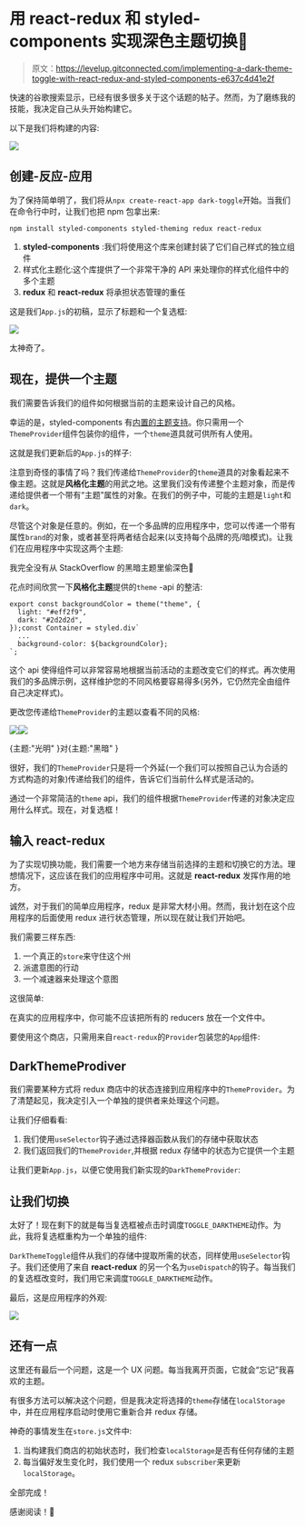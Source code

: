 # 用 react-redux 和 styled-components 实现深色主题切换💅

> 原文：<https://levelup.gitconnected.com/implementing-a-dark-theme-toggle-with-react-redux-and-styled-components-e637c4d41e2f>

快速的谷歌搜索显示，已经有很多很多关于这个话题的帖子。然而，为了磨练我的技能，我决定自己从头开始构建它。

以下是我们将构建的内容:

![](img/ac4b97a69d54ed736d40425b956b3b36.png)

## 创建-反应-应用

为了保持简单明了，我们将从`npx create-react-app dark-toggle`开始。当我们在命令行中时，让我们也把 npm 包拿出来:

`npm install styled-components styled-theming redux react-redux`

1.  **styled-components** :我们将使用这个库来创建封装了它们自己样式的独立组件
2.  样式化主题化:这个库提供了一个非常干净的 API 来处理你的样式化组件中的多个主题
3.  **redux** 和 **react-redux** 将承担状态管理的重任

这是我们`App.js`的初稿，显示了标题和一个复选框:

![](img/46ec04a6b9ce1528273c1e3f08af7f16.png)

太神奇了。

## 现在，提供一个主题

我们需要告诉我们的组件如何根据当前的主题来设计自己的风格。

幸运的是，styled-components 有[内置的主题支持](https://gist.github.com/btodts/4142f03e6808a90aa1bcc77e4f99888e)。你只需用一个`ThemeProvider`组件包装你的组件，一个`theme`道具就可供所有人使用。

这就是我们更新后的`App.js`的样子:

注意到奇怪的事情了吗？我们传递给`ThemeProvider`的`theme`道具的对象看起来不像主题。这就是**风格化主题**的用武之地。这里我们没有传递整个主题对象，而是传递给提供者一个带有“主题”属性的对象。在我们的例子中，可能的主题是`light`和`dark`。

尽管这个对象是任意的。例如，在一个多品牌的应用程序中，您可以传递一个带有属性`brand`的对象，或者甚至将两者结合起来(以支持每个品牌的亮/暗模式)。让我们在应用程序中实现这两个主题:

我完全没有从 StackOverflow 的黑暗主题里偷深色🙊

花点时间欣赏一下**风格化主题**提供的`theme` -api 的整洁:

```
export const backgroundColor = theme("theme", {  
  light: "#eff2f9",  
  dark: "#2d2d2d",
});const Container = styled.div`
  ...
  background-color: ${backgroundColor};
`;
```

这个 api 使得组件可以非常容易地根据当前活动的主题改变它们的样式。再次使用我们的多品牌示例，这样维护您的不同风格要容易得多(另外，它仍然完全由组件自己决定样式)。

更改您传递给`ThemeProvider`的主题以查看不同的风格:

![](img/60ffdf87d788388acbc83dd46fa10110.png)![](img/3558d2f60890a7a9639e0e740082a691.png)

{主题:"光明" }对{主题:"黑暗" }

很好，我们的`ThemeProvider`只是将一个外延(一个我们可以按照自己认为合适的方式构造的对象)传递给我们的组件，告诉它们当前什么样式是活动的。

通过一个非常简洁的`theme` api，我们的组件根据`ThemeProvider`传递的对象决定应用什么样式。现在，对复选框！

## 输入 react-redux

为了实现切换功能，我们需要一个地方来存储当前选择的主题和切换它的方法。理想情况下，这应该在我们的应用程序中可用。这就是 **react-redux** 发挥作用的地方。

诚然，对于我们的简单应用程序，redux 是非常大材小用。然而，我计划在这个应用程序的后面使用 redux 进行状态管理，所以现在就让我们开始吧。

我们需要三样东西:

1.  一个真正的`store`来守住这个州
2.  派遣意图的行动
3.  一个减速器来处理这个意图

这很简单:

在真实的应用程序中，你可能不应该把所有的 reducers 放在一个文件中。

要使用这个商店，只需用来自`react-redux`的`Provider`包装您的`App`组件:

## DarkThemeProdiver

我们需要某种方式将 redux 商店中的状态连接到应用程序中的`ThemeProvider`。为了清楚起见，我决定引入一个单独的提供者来处理这个问题。

让我们仔细看看:

1.  我们使用`useSelector`钩子通过选择器函数从我们的存储中获取状态
2.  我们返回我们的`ThemeProvider`,并根据 redux 存储中的状态为它提供一个主题

让我们更新`App.js`，以便它使用我们新实现的`DarkThemeProvider`:

## 让我们切换

太好了！现在剩下的就是每当复选框被点击时调度`TOGGLE_DARKTHEME`动作。为此，我将复选框重构为一个单独的组件:

`DarkThemeToggle`组件从我们的存储中提取所需的状态，同样使用`useSelector`钩子。我们还使用了来自 **react-redux** 的另一个名为`useDispatch`的钩子。每当我们的复选框改变时，我们用它来调度`TOGGLE_DARKTHEME`动作。

最后，这是应用程序的外观:

![](img/ac4b97a69d54ed736d40425b956b3b36.png)

## 还有一点

这里还有最后一个问题，这是一个 UX 问题。每当我离开页面，它就会“忘记”我喜欢的主题。

有很多方法可以解决这个问题，但是我决定将选择的`theme`存储在`localStorage`中，并在应用程序启动时使用它重新合并 redux 存储。

神奇的事情发生在`store.js`文件中:

1.  当构建我们商店的初始状态时，我们检查`localStorage`是否有任何存储的主题
2.  每当偏好发生变化时，我们使用一个 redux `subscriber`来更新`localStorage`。

全部完成！

感谢阅读！👏